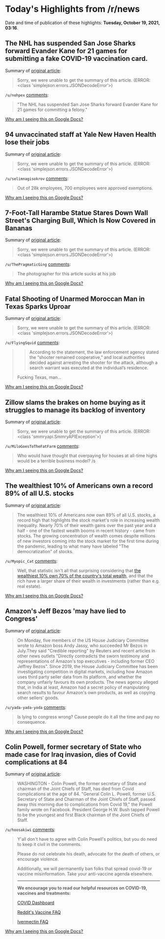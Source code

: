# Today's Highlights from /r/news

Date and time of publication of these highlights: **Tuesday, October 19, 2021, 03:16**.

## The NHL has suspended San Jose Sharks forward Evander Kane for 21 games for submitting a fake COVID-19 vaccination card.

Summary of [original article](https://apnews.com/article/coronavirus-pandemic-nhl-sports-health-hockey-a5d03ef5d681b7ee2db6ab3d8270c096):

> Sorry, we were unable to get the summary of this article. (ERROR: <class 'simplejson.errors.JSONDecodeError'>)

`/u/nohpex` [comments](https://www.reddit.com/r/news/comments/qax83b/the_nhl_has_suspended_san_jose_sharks_forward/):

> "The NHL has suspended San Jose Sharks forward Evander Kane for 21 games for committing a felony."

[Why am I seeing this on Google Docs?](https://docs.google.com/document/d/1Dc6We63vOXIZsc0op-Bt4abqkYjXzOigalQqFxmvvbM/edit?usp=sharing)

## 94 unvaccinated staff at Yale New Haven Health lose their jobs

Summary of [original article](https://www.nhregister.com/news/article/94-unvaccinated-staff-at-Yale-New-Haven-Health-16543377.php):

> Sorry, we were unable to get the summary of this article. (ERROR: <class 'simplejson.errors.JSONDecodeError'>)

`/u/selimnagisokrov` [comments](https://www.reddit.com/r/news/comments/qazvv8/94_unvaccinated_staff_at_yale_new_haven_health/):

> Out of 28k employees, 700 employees were approved exemptions.

[Why am I seeing this on Google Docs?](https://docs.google.com/document/d/1Dc6We63vOXIZsc0op-Bt4abqkYjXzOigalQqFxmvvbM/edit?usp=sharing)

## 7-Foot-Tall Harambe Statue Stares Down Wall Street's Charging Bull, Which Is Now Covered in Bananas

Summary of [original article](https://www.nbcnewyork.com/news/local/7-foot-tall-harambe-statue-stares-down-wall-streets-charging-bull-which-is-now-covered-in-bananas/3330853/):

> Sorry, we were unable to get the summary of this article. (ERROR: <class 'simplejson.errors.JSONDecodeError'>)

`/u/ThePragmaticGing` [comments](https://www.reddit.com/r/news/comments/qapkcy/7foottall_harambe_statue_stares_down_wall_streets/):

> The photographer for this article sucks at his job

[Why am I seeing this on Google Docs?](https://docs.google.com/document/d/1Dc6We63vOXIZsc0op-Bt4abqkYjXzOigalQqFxmvvbM/edit?usp=sharing)

## Fatal Shooting of Unarmed Moroccan Man in Texas Sparks Uproar

Summary of [original article](https://www.moroccoworldnews.com/2021/10/344980/fatal-shooting-of-unarmed-moroccan-man-in-texas-sparks-uproar):

> Sorry, we were unable to get the summary of this article. (ERROR: <class 'simplejson.errors.JSONDecodeError'>)

`/u/FlyingSquid` [comments](https://www.reddit.com/r/news/comments/qauuki/fatal_shooting_of_unarmed_moroccan_man_in_texas/):

> > According to the statement, the law enforcement agency stated the “shooter remained cooperative,” and local authorities decided against arresting the shooter for the attack, although a search warrant was executed at the individual’s residence.
> 
> Fucking Texas, man...

[Why am I seeing this on Google Docs?](https://docs.google.com/document/d/1Dc6We63vOXIZsc0op-Bt4abqkYjXzOigalQqFxmvvbM/edit?usp=sharing)

## Zillow slams the brakes on home buying as it struggles to manage its backlog of inventory

Summary of [original article](https://www.cnn.com/2021/10/18/homes/zillow-halting-home-buying/index.html):

> Sorry, we were unable to get the summary of this article. (ERROR: <class 'smmryapi.SmmryAPIException'>)

`/u/MiloGoesToTheFatFarm` [comments](https://www.reddit.com/r/news/comments/qazene/zillow_slams_the_brakes_on_home_buying_as_it/):

> Who would have thought that overpaying for houses at all-time highs would be a terrible business model? /s

[Why am I seeing this on Google Docs?](https://docs.google.com/document/d/1Dc6We63vOXIZsc0op-Bt4abqkYjXzOigalQqFxmvvbM/edit?usp=sharing)

## The wealthiest 10% of Americans own a record 89% of all U.S. stocks

Summary of [original article](https://www.cnbc.com/2021/10/18/the-wealthiest-10percent-of-americans-own-a-record-89percent-of-all-us-stocks.html):

> The wealthiest 10% of Americans now own 89% of all U.S. stocks, a record high that highlights the stock market's role in increasing wealth inequality. Nearly 70% of their wealth gains over the past year and a half - one of the fastest wealth booms in recent history - came from stocks. The growing concentration of wealth comes despite millions of new investors coming into the stock market for the first time during the pandemic, leading to what many have labeled "The democratization" of stocks.

`/u/Myopic_Cat` [comments](https://www.reddit.com/r/news/comments/qamnvw/the_wealthiest_10_of_americans_own_a_record_89_of/):

> Well, that statistic isn't all that surprising considering that [the wealthiest 10% own 70% of the country's total wealth](https://en.wikipedia.org/wiki/Wealth_inequality_in_the_United_States), and that the rich have a larger share of their wealth in investments (rather than e.g. real estate).

[Why am I seeing this on Google Docs?](https://docs.google.com/document/d/1Dc6We63vOXIZsc0op-Bt4abqkYjXzOigalQqFxmvvbM/edit?usp=sharing)

## Amazon's Jeff Bezos 'may have lied to Congress'

Summary of [original article](https://www.bbc.com/news/business-58961836):

> On Monday, five members of the US House Judiciary Committee wrote to Amazon boss Andy Jassy, who succeeded Mr Bezos in July.They said "Credible reporting" by Reuters and recent articles in other news outlets "Directly contradicts the sworn testimony and representations of Amazon's top executives - including former CEO Jeffrey Bezos". Since 2019, the House Judiciary Committee has been investigating competition in digital markets, including how Amazon uses third party seller data from its platform, and whether the company unfairly favours its own products. The news agency alleged that, in India at least, Amazon had a secret policy of manipulating search results to favour Amazon's own products, as well as copying other sellers' goods.

`/u/yada-yada-yoda` [comments](https://www.reddit.com/r/news/comments/qb2k5l/amazons_jeff_bezos_may_have_lied_to_congress/):

> Is lying to congress wrong?  Cause people do it all the time and pay no consequence.

[Why am I seeing this on Google Docs?](https://docs.google.com/document/d/1Dc6We63vOXIZsc0op-Bt4abqkYjXzOigalQqFxmvvbM/edit?usp=sharing)

## Colin Powell, former secretary of State who made case for Iraq invasion, dies of Covid complications at 84

Summary of [original article](https://www.cnbc.com/2021/10/18/colin-powell-former-secretary-of-state-who-made-case-for-iraq-invasion-dies-of-covid-complications-at-84.html):

> WASHINGTON - Colin Powell, the former secretary of State and chairman of the Joint Chiefs of Staff, has died from Covid complications at the age of 84. "General Colin L. Powell, former U.S. Secretary of State and Chairman of the Joint Chiefs of Staff, passed away this morning due to complications from Covid 19," the Powell family wrote on Facebook. President George H.W. Bush tapped Powell to be the youngest and first Black chairman of the Joint Chiefs of Staff.

`/u/hoosakiwi` [comments](https://www.reddit.com/r/news/comments/qalff1/colin_powell_former_secretary_of_state_who_made/):

> Y'all don't have to agree with Colin Powell's politics, but you do need to keep it civil in the comments.
> 
> Please do not celebrate his death, advocate for the death of others, or encourage violence.
> 
> Additionally, we will permanently ban folks that spread covid-19 or vaccine misinformation. Take your anti-vaccine agenda elsewhere.
> 
> ---
> 
> **We encourage you to read our helpful resources on  COVID-19, vaccines and treatments:**
> 
> [COVID Dashboard](https://covid19.who.int/)
> 
> [Reddit's Vaccine FAQ](https://www.reddit.com/r/Coronavirus/wiki/faq#wiki_where_can_i_find_information_about_the_mechanism_and_progress_of_vaccines.3F)
> 
> [Ivermectin FAQ](https://www.who.int/news-room/feature-stories/detail/who-advises-that-ivermectin-only-be-used-to-treat-covid-19-within-clinical-trials)

[Why am I seeing this on Google Docs?](https://docs.google.com/document/d/1Dc6We63vOXIZsc0op-Bt4abqkYjXzOigalQqFxmvvbM/edit?usp=sharing)

